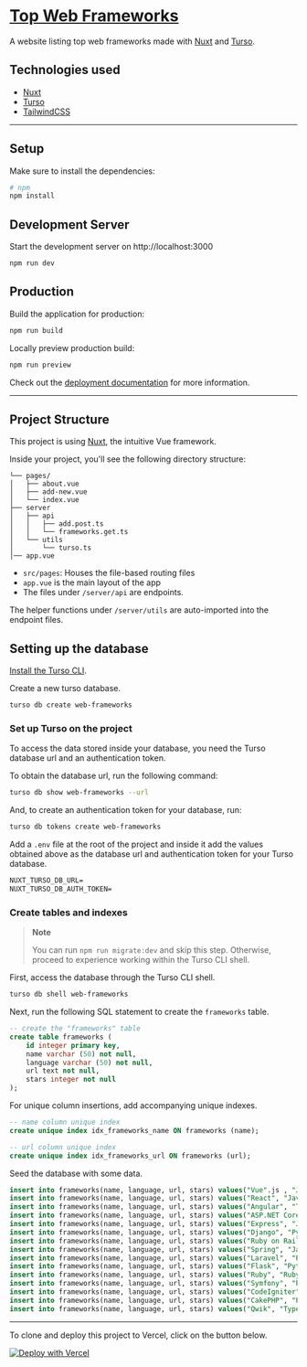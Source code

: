 # [Top Web Frameworks]

A website listing top web frameworks made with [Nuxt] and [Turso].

## Technologies used

- [Nuxt]
- [Turso]
- [TailwindCSS]

---

## Setup

Make sure to install the dependencies:

```bash
# npm
npm install
```

## Development Server

Start the development server on http://localhost:3000

```bash
npm run dev
```

## Production

Build the application for production:

```bash
npm run build
```

Locally preview production build:

```bash
npm run preview
```

Check out the [deployment documentation] for more information.

---

## Project Structure

This project is using [Nuxt](https://nuxt.com), the intuitive Vue framework.

Inside your project, you'll see the following directory structure:

```
└── pages/
│   ├── about.vue
│   ├── add-new.vue
│   └── index.vue
├── server
│   ├── api
│   │   ├── add.post.ts
│   │   └── frameworks.get.ts
│   └── utils
│       └── turso.ts
│── app.vue
```

- `src/pages`: Houses the file-based routing files
- `app.vue` is the main layout of the app
- The files under `/server/api` are endpoints.

The helper functions under `/server/utils` are auto-imported into the endpoint
files.

## Setting up the database

[Install the Turso CLI].

Create a new turso database.

```sh
turso db create web-frameworks
```

### Set up Turso on the project

To access the data stored inside your database, you need the Turso database url
and an authentication token.

To obtain the database url, run the following command:

```sh
turso db show web-frameworks --url
```

And, to create an authentication token for your database, run:

```sh
turso db tokens create web-frameworks
```

Add a `.env` file at the root of the project and inside it add the values
obtained above as the database url and authentication token for your Turso
database.

```txt
NUXT_TURSO_DB_URL=
NUXT_TURSO_DB_AUTH_TOKEN=
```

### Create tables and indexes

> **Note**
>
> You can run `npm run migrate:dev` and skip this step. Otherwise, proceed to
> experience working within the Turso CLI shell.

First, access the database through the Turso CLI shell.

```sh
turso db shell web-frameworks
```

Next, run the following SQL statement to create the `frameworks` table.

```sql
-- create the "frameworks" table
create table frameworks (
    id integer primary key,
    name varchar (50) not null,
    language varchar (50) not null,
    url text not null,
    stars integer not null
);
```

For unique column insertions, add accompanying unique indexes.

```sql
-- name column unique index
create unique index idx_frameworks_name ON frameworks (name);

-- url column unique index
create unique index idx_frameworks_url ON frameworks (url);
```

Seed the database with some data.

```sql
insert into frameworks(name, language, url, stars) values("Vue".js , "JavaScript", "https://github.com/vuejs/vue", 203000);
insert into frameworks(name, language, url, stars) values("React", "JavaScript", "https://github.com/facebook/react", 206000);
insert into frameworks(name, language, url, stars) values("Angular", "TypeScript", "https://github.com/angular/angular", 87400);
insert into frameworks(name, language, url, stars) values("ASP.NET Core", "C#", "https://github.com/dotnet/aspnetcore", 31400);
insert into frameworks(name, language, url, stars) values("Express", "JavaScript", "https://github.com/expressjs/express", 60500);
insert into frameworks(name, language, url, stars) values("Django", "Python", "https://github.com/django/django", 69800);
insert into frameworks(name, language, url, stars) values("Ruby on Rails", "Ruby", "https://github.com/rails/rails", 52600);
insert into frameworks(name, language, url, stars) values("Spring", "Java", "https://github.com/spring-projects/spring-framework", 51400);
insert into frameworks(name, language, url, stars) values("Laravel", "PHP", "https://github.com/laravel/laravel", 73100);
insert into frameworks(name, language, url, stars) values("Flask", "Python", "https://github.com/pallets/flask", 62500);
insert into frameworks(name, language, url, stars) values("Ruby", "Ruby", "https://github.com/ruby/ruby", 41000);
insert into frameworks(name, language, url, stars) values("Symfony", "PHP", "https://github.com/symfony/symfony", 28200);
insert into frameworks(name, language, url, stars) values("CodeIgniter", "PHP", "https://github.com/bcit-ci/CodeIgniter", 18200);
insert into frameworks(name, language, url, stars) values("CakePHP", "PHP", "https://github.com/cakephp/cakephp", 8600);
insert into frameworks(name, language, url, stars) values("Qwik", "TypeScript", "https://github.com/BuilderIO/qwik", 16400);
```

---

To clone and deploy this project to Vercel, click on the button below.

[![Deploy with Vercel](https://vercel.com/button)](https://vercel.com/new/clone?repository-url=https%3A%2F%2Fgithub.com%2Fturso-extended%2Fapp-top-web-frameworks&env=NUXT_TURSO_DB_URL,NUXT_TURSO_DB_AUTH_TOKEN)

[Top Web Frameworks]: https://app-top-web-frameworks.vercel.app
[Nuxt]: https://nuxt.com/
[Turso]: https://chiselstrike.com
[TailwindCSS]: https://tailwindcss.com
[deployment documentation]: https://nuxt.com/docs/getting-started/deployment
[Install the Turso CLI]:https://docs.turso.tech/reference/turso-cli#installation